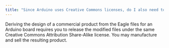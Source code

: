 ```yaml
---
title: "Since Arduino uses Creative Commons licenses, do I also need to do that on my product?"
---
```


Deriving the design of a commercial product from the Eagle files for an Arduino board requires you to release the modified files under the same Creative Commons Attribution Share-Alike license. You may manufacture and sell the resulting product.
